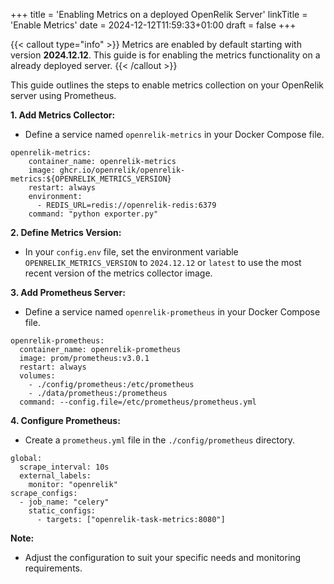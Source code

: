 +++
title = 'Enabling Metrics on a deployed OpenRelik Server'
linkTitle = 'Enable Metrics'
date = 2024-12-12T11:59:33+01:00
draft = false
+++

{{< callout type="info" >}}
Metrics are enabled by default starting with version **2024.12.12**. This guide is for
enabling the metrics functionality on a already deployed server.
{{< /callout >}}

This guide outlines the steps to enable metrics collection on your OpenRelik server using Prometheus.

**1. Add Metrics Collector:**

* Define a service named `openrelik-metrics` in your Docker Compose file.
```
openrelik-metrics:
    container_name: openrelik-metrics
    image: ghcr.io/openrelik/openrelik-metrics:${OPENRELIK_METRICS_VERSION}
    restart: always
    environment:
      - REDIS_URL=redis://openrelik-redis:6379
    command: "python exporter.py"
```

**2. Define Metrics Version:**

* In your `config.env` file, set the environment variable `OPENRELIK_METRICS_VERSION` to `2024.12.12` or `latest` to use the most recent version of the metrics collector image.

**3. Add Prometheus Server:**

* Define a service named `openrelik-prometheus` in your Docker Compose file.
```
openrelik-prometheus:
  container_name: openrelik-prometheus
  image: prom/prometheus:v3.0.1
  restart: always
  volumes:
    - ./config/prometheus:/etc/prometheus
    - ./data/prometheus:/prometheus
  command: --config.file=/etc/prometheus/prometheus.yml
```

**4. Configure Prometheus:**

* Create a `prometheus.yml` file in the `./config/prometheus` directory.
```
global:
  scrape_interval: 10s
  external_labels:
    monitor: "openrelik"
scrape_configs:
  - job_name: "celery"
    static_configs:
      - targets: ["openrelik-task-metrics:8080"]
```

**Note:**
* Adjust the configuration to suit your specific needs and monitoring requirements.
